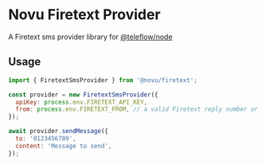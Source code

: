 # Novu Firetext Provider

A Firetext sms provider library for [@teleflow/node](https://github.com/novuhq/novu)

## Usage

```javascript
import { FiretextSmsProvider } from '@novu/firetext';

const provider = new FiretextSmsProvider({
  apiKey: process.env.FIRETEXT_API_KEY,
  from: process.env.FIRETEXT_FROM, // a valid Firetext reply number or Sender ID
});

await provider.sendMessage({
  to: '0123456789',
  content: 'Message to send',
});
```
